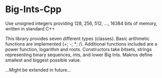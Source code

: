 # Big-Ints-Cpp
Use unsigned integers providing 128, 256, 512, ..., 16384 bits of memory, written in standard C++

This library provides seven different types (classes).
Basic arithmetic functions are implemented (+; -; *; /).
Additional functions included are a power function, logarithm and roots.
Constructors take bitsets, strings representing binary sequences, ints, and lower Big Ints.
Makros define smallest and biggest possible value.

...Might be extended in future...
